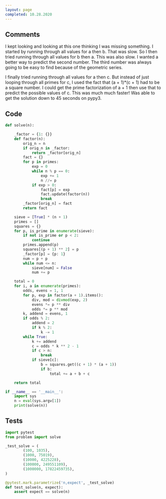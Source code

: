 ```yaml
---
layout: page
completed: 10.28.2020
---
```


## Comments

I kept looking and looking at this one thinking I was missing something.  I
started by running through all values for a then b.  That was slow.  So I then
tried running through all values for b then a.  This was also slow.  I wanted a
better way to predict the second number.  The third number was always going to
be easy to find because of the geometric series.

I finally tried running through all values for a then c.  But instead of just
looping through all primes for c, I used the fact that (a + 1)*(c + 1) had to
be a square number.  I could get the prime factorization of a + 1 then use that
to predict the possible values of c.  This was much much faster!  Was able to
get the solution down to 45 seconds on pypy3.

## Code

```python
def solve(n):

    _factor = {1: {}}
    def factor(n):
        orig_n = n
        if orig_n in _factor:
            return _factor[orig_n]
        fact = {}
        for p in primes:
            exp = 0
            while n % p == 0:
                exp += 1
                n //= p
            if exp > 0:
                fact[p] = exp
                fact.update(factor(n))
                break
        _factor[orig_n] = fact
        return fact

    sieve = [True] * (n + 1)
    primes = []
    squares = {}
    for p, is_prime in enumerate(sieve):
        if not is_prime or p < 2:
            continue
        primes.append(p)
        squares[(p + 1) ** 2] = p
        _factor[p] = {p: 1}
        num = p + p
        while num <= n:
            sieve[num] = False
            num += p

    total = 0
    for i, a in enumerate(primes):
        odds, evens = 1, 1
        for p, exp in factor(a + 1).items():
            div, mod = divmod(exp, 2)
            evens *= p ** div
            odds *= p ** mod
        k, addend = evens, 1
        if odds % 2:
            addend = 2
            if k % 2:
                k -= 1
        while True:
            k += addend
            c = odds * k ** 2 - 1
            if c > n:
                break
            if sieve[c]:
                b = squares.get((c + 1) * (a + 1))
                if b:
                    total += a + b + c

    return total

if __name__ == '__main__':
    import sys
    n = eval(sys.argv[1])
    print(solve(n))
```

## Tests

```python
import pytest
from problem import solve

_test_solve = (
        (100, 1035),
        (1000, 75019),
        (10000, 4225228),
        (100000, 249551109),
        (1000000, 17822459735),
)

@pytest.mark.parametrize('n,expect', _test_solve)
def test_solve(n, expect):
    assert expect == solve(n)
```
